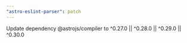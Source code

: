 ```yaml
---
"astro-eslint-parser": patch
---
```


Update dependency @astrojs/compiler to ^0.27.0 || ^0.28.0 || ^0.29.0 || ^0.30.0
